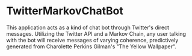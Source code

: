# TwitterMarkovChatBot

This application acts as a kind of chat bot through Twitter's direct messages. Utilizing the Twitter API and a Markov Chain, any user talking with the bot
will receive messages of varying coherence, predictively generated from Charolette Perkins Gilman's "The Yellow Wallpaper".
